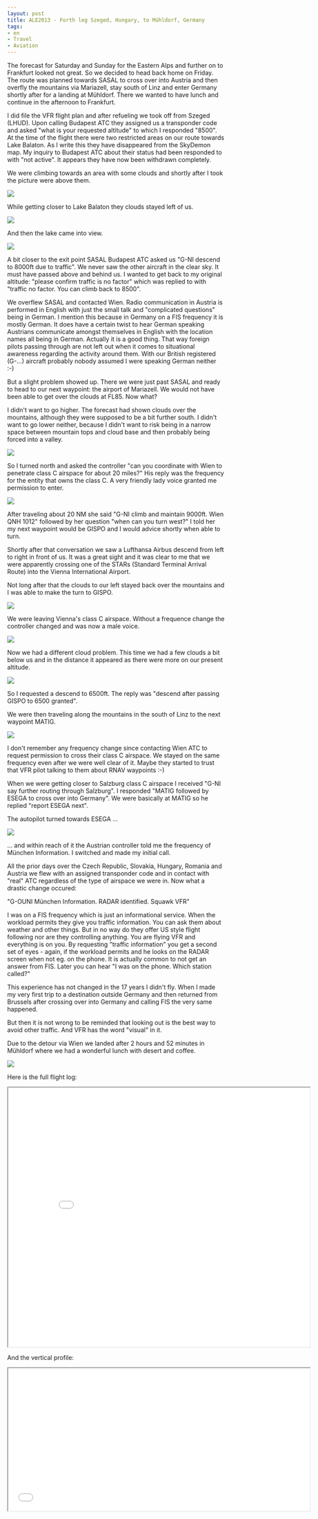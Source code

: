 ```yaml
---
layout: post
title: ALE2013 - Forth leg Szeged, Hungary, to Mühldorf, Germany
tags:
- en
- Travel
- Aviation
---
```

The forecast for Saturday and Sunday for the Eastern Alps and further on to Frankfurt looked not great. So we decided to head back home on Friday. The route was planned towards SASAL to cross over into Austria and then overfly the mountains via Mariazell, stay south of Linz and enter Germany shortly after for a landing at Mühldorf. There we wanted to have lunch and continue in the afternoon to Frankfurt.

I did file the VFR flight plan and after refueling we took off from Szeged (LHUD). Upon calling Budapest ATC they assigned us a transponder code and asked "what is your requested altitude" to which I responded "8500". At the time of the flight there were two restricted areas on our route towards Lake Balaton. As I write this they have disappeared from the SkyDemon map. My inquiry to Budapest ATC about their status had been responded to with "not active". It appears they have now been withdrawn completely.

We were climbing towards an area with some clouds and shortly after I took the picture were above them.

<a target="_blank" href="/img/posts/aviation-2013-08/LHUD-EDMY-1.jpg"><img src="/img/posts/aviation-2013-08/LHUD-EDMY-small-1.jpg"/></a>

While getting closer to Lake Balaton they clouds stayed left of us.

<a target="_blank" href="/img/posts/aviation-2013-08/LHUD-EDMY-2.jpg"><img src="/img/posts/aviation-2013-08/LHUD-EDMY-small-2.jpg"/></a>

And then the lake came into view.

<a target="_blank" href="/img/posts/aviation-2013-08/LHUD-EDMY-3.jpg"><img src="/img/posts/aviation-2013-08/LHUD-EDMY-small-3.jpg"/></a>

A bit closer to the exit point SASAL Budapest ATC asked us "G-NI descend to 8000ft due to traffic". We never saw the other aircraft in the clear sky. It must have passed above and behind us. I wanted to get back to my original altitude: "please confirm traffic is no factor" which was replied to with "traffic no factor. You can climb back to 8500".

We overflew SASAL and contacted Wien. Radio communication in Austria is performed in English with just the small talk and "complicated questions" being in German. I mention this because in Germany on a FIS frequency it is mostly German. It does have a certain twist to hear German speaking Austrians communicate amongst themselves in English with the location names all being in German. Actually it is a good thing. That way foreign pilots passing through are not left out when it comes to situational awareness regarding the activity around them. With our British registered (G-...) aircraft probably nobody assumed I were speaking German neither :-)

But a slight problem showed up. There we were just past SASAL and ready to head to our next waypoint: the airport of Mariazell. We would not have been able to get over the clouds at FL85. Now what?

I didn't want to go higher. The forecast had shown clouds over the mountains, although they were supposed to be a bit further south. I didn't want to go lower neither, because I didn't want to risk being in a narrow space between mountain tops and cloud base and then probably being forced into a valley.

<a target="_blank" href="/img/posts/aviation-2013-08/LHUD-EDMY-8.jpg"><img src="/img/posts/aviation-2013-08/LHUD-EDMY-small-8.jpg"/></a>

So I turned north and asked the controller "can you coordinate with Wien to penetrate class C airspace for about 20 miles?" His reply was the frequency for the entity that owns the class C. A very friendly lady voice granted me permission to enter.

<a target="_blank" href="/img/posts/aviation-2013-08/LHUD-EDMY-4.jpg"><img src="/img/posts/aviation-2013-08/LHUD-EDMY-small-4.jpg"/></a>

After traveling about 20 NM she said "G-NI climb and maintain 9000ft. Wien QNH 1012" followed by her question "when can you turn west?" I told her my next waypoint would be GISPO and I would advice shortly when able to turn.

Shortly after that conversation we saw a Lufthansa Airbus descend from left to right in front of us. It was a great sight and it was clear to me that we were apparently crossing one of the STARs (Standard Terminal Arrival Route) into the Vienna International Airport.

Not long after that the clouds to our left stayed back over the mountains and I was able to make the turn to GISPO.

<a target="_blank" href="/img/posts/aviation-2013-08/LHUD-EDMY-12.jpg"><img src="/img/posts/aviation-2013-08/LHUD-EDMY-small-12.jpg"/></a>

We were leaving Vienna's class C airspace. Without a frequence change the controller changed and was now a male voice.

<a target="_blank" href="/img/posts/aviation-2013-08/LHUD-EDMY-11.jpg"><img src="/img/posts/aviation-2013-08/LHUD-EDMY-small-11.jpg"/></a>

Now we had a different cloud problem. This time we had a few clouds a bit below us and in the distance it appeared as there were more on our present altitude.

<a target="_blank" href="/img/posts/aviation-2013-08/LHUD-EDMY-10.jpg"><img src="/img/posts/aviation-2013-08/LHUD-EDMY-small-10.jpg"/></a>

So I requested a descend to 6500ft. The reply was "descend after passing GISPO to 6500 granted".

We were then traveling along the mountains in the south of Linz to the next waypoint MATIG.

<a target="_blank" href="/img/posts/aviation-2013-08/LHUD-EDMY-15.jpg"><img src="/img/posts/aviation-2013-08/LHUD-EDMY-small-15.jpg"/></a>

I don't remember any frequency change since contacting Wien ATC to request permission to cross their class C airspace. We stayed on the same frequency even after we were well clear of it. Maybe they started to trust that VFR pilot talking to them about RNAV waypoints :-)

When we were getting closer to Salzburg class C airspace I received "G-NI say further routing through Salzburg". I responded "MATIG followed by ESEGA to cross over into Germany". We were basically at MATIG so he replied "report ESEGA next".

The autopilot turned towards ESEGA ...

<a target="_blank" href="/img/posts/aviation-2013-08/LHUD-EDMY-17.jpg"><img src="/img/posts/aviation-2013-08/LHUD-EDMY-small-17.jpg"/></a>

... and within reach of it the Austrian controller told me the frequency of München Information. I switched and made my initial call.

All the prior days over the Czech Republic, Slovakia, Hungary, Romania and Austria we flew with an assigned transponder code and in contact with "real" ATC regardless of the type of airspace we were in. Now what a drastic change occured:

"G-OUNI München Information. RADAR identified. Squawk VFR"

I was on a FIS frequency which is just an informational service. When the workload permits they give you traffic information. You can ask them about weather and other things. But in no way do they offer US style flight following nor are they controlling anything. You are flying VFR and everything is on you. By requesting "traffic information" you get a second set of eyes - again, if the workload permits and he looks on the RADAR screen when not eg. on the phone. It is actually common to not get an answer from FIS. Later you can hear "I was on the phone. Which station called?"

This experience has not changed in the 17 years I didn't fly. When I made my very first trip to a destination outside Germany and then returned from Brussels after crossing over into Germany and calling FIS the very same happened.

But then it is not wrong to be reminded that looking out is the best way to avoid other traffic. And VFR has the word "visual" in it.

Due to the detour via Wien we landed after 2 hours and 52 minutes in Mühldorf where we had a wonderful lunch with desert and coffee.

<a target="_blank" href="/img/posts/aviation-2013-08/LHUD-EDMY-18.jpg"><img src="/img/posts/aviation-2013-08/LHUD-EDMY-small-18.jpg"/></a>

Here is the full flight log:

<iframe width="700" height="600" src="/img/posts/aviation-2013-08/LHUD-EDMY-route.png"></iframe>

And the vertical profile:

<iframe width="700" height="330" src="/img/posts/aviation-2013-08/LHUD-EDMY-vertical-profile.png"></iframe>

